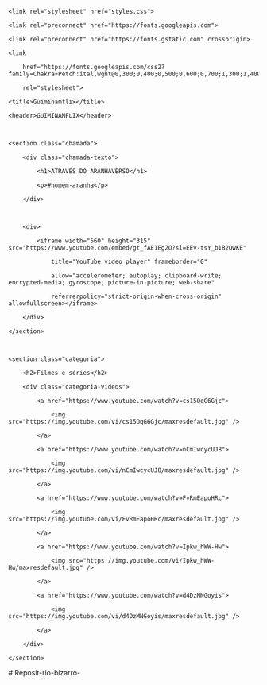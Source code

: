 <html lang="pt-BR">



<head>

    <link rel="stylesheet" href="styles.css">

    <link rel="preconnect" href="https://fonts.googleapis.com">

    <link rel="preconnect" href="https://fonts.gstatic.com" crossorigin>

    <link

        href="https://fonts.googleapis.com/css2?family=Chakra+Petch:ital,wght@0,300;0,400;0,500;0,600;0,700;1,300;1,400;1,500;1,600;1,700&display=swap"

        rel="stylesheet">

    <title>Guiminamflix</title>

</head>



<body>

    <header>GUIMINAMFLIX</header>



    <section class="chamada">

        <div class="chamada-texto">

            <h1>ATRAVÉS DO ARANHAVERSO</h1>

            <p>#homem-aranha</p>

        </div>



        <div>

            <iframe width="560" height="315" src="https://www.youtube.com/embed/gt_fAE1Eg2Q?si=EEv-tsY_b1B2OwKE"

                title="YouTube video player" frameborder="0"

                allow="accelerometer; autoplay; clipboard-write; encrypted-media; gyroscope; picture-in-picture; web-share"

                referrerpolicy="strict-origin-when-cross-origin" allowfullscreen></iframe>

        </div>

    </section>



    <section class="categoria">

        <h2>Filmes e séries</h2>

        <div class="categoria-videos">

            <a href="https://www.youtube.com/watch?v=cs15QqG6Gjc">

                <img src="https://img.youtube.com/vi/cs15QqG6Gjc/maxresdefault.jpg" />

            </a>

            <a href="https://www.youtube.com/watch?v=nCmIwcycUJ8">

                <img src="https://img.youtube.com/vi/nCmIwcycUJ8/maxresdefault.jpg" />

            </a>

            <a href="https://www.youtube.com/watch?v=FvRmEapoHRc">

                <img src="https://img.youtube.com/vi/FvRmEapoHRc/maxresdefault.jpg" />

            </a>

            <a href="https://www.youtube.com/watch?v=Ipkw_hWW-Hw">

                <img src="https://img.youtube.com/vi/Ipkw_hWW-Hw/maxresdefault.jpg" />

            </a>

            <a href="https://www.youtube.com/watch?v=d4DzMNGoyis">

                <img src="https://img.youtube.com/vi/d4DzMNGoyis/maxresdefault.jpg" />

            </a>

        </div>

    </section>



</body>



</html># Reposit-rio-bizarro-
